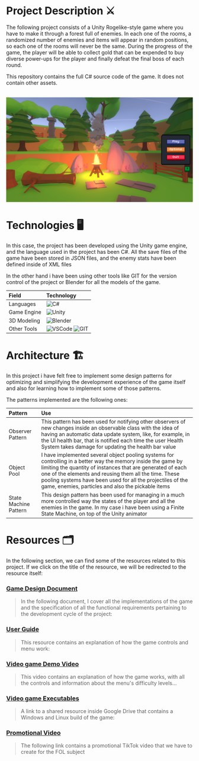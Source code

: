 # Project Description ⚔
The following project consists of a Unity Rogelike-style game where you have to make it through a forest full of enemies. In each one of the rooms, a randomized number of enemies and items will appear in random positions, so each one of the rooms will never be the same. During the progress of the game, the player will be able to collect gold that can be expended to buy diverse power-ups for the player and finally defeat the final boss of each round.

This repository contains the full C# source code of the game. It does not contain other assets.

<br/>
<img width="600" src="ScreenShot.png">

# Technologies 🖥

In this case, the project has been developed using the Unity game engine, and the language used in the project has been C#. All the save files of the game have been stored in JSON files, and the enemy stats have been defined inside of XML files

In the other hand i have been using other tools like GIT for the version control of the project or Blender for all the models of the game.


| Field          | Technology          |
|:---------------|:--------------------|
| Languages      | ![C#](https://img.shields.io/badge/C%23-239120?style=for-the-badge&logo=c-sharp&logoColor=white)|
| Game Engine    | ![Unity](https://img.shields.io/badge/Unity-100000?style=for-the-badge&logo=unity&logoColor=white)|
| 3D Modeling    | ![Blender](https://img.shields.io/badge/blender-%23F5792A.svg?style=for-the-badge&logo=blender&logoColor=white)|
| Other Tools    | ![VSCode](https://img.shields.io/badge/Visual_Studio_Code-0078D4?style=for-the-badge&logo=visual%20studio%20code&logoColor=white) ![GIT](https://img.shields.io/badge/GIT-E44C30?style=for-the-badge&logo=git&logoColor=white)|

# Architecture 🏗

In this project i have felt free to implement some design patterns for optimizing and simplifying the development experience of the game itself and also for learning how to implement some of those patterns.

The patterns implemented are the following ones:

| Pattern               | Use                  |
|:----------------------|:---------------------|
| Observer Pattern      | This pattern has been used for notifying other observers of new changes inside an observable class with the idea of having an automatic data update system, like, for example, in the UI health bar, that is notified each time the user Health System takes damage for updating the health bar value
| Object Pool           | I have implemented several object pooling systems for controlling in a better way the memory inside the game by limiting the quantity of instances that are generated of each one of the elements and reusing them all the time. These pooling systems have been used for all the projectiles of the game, enemies, particles and also the pickable items
| State Machine Pattern | This design pattern has been used for managing in a much more controlled way the states of the player and all the enemies in the game. In my case i have been using a Finite State Machine, on top of the Unity animator


# Resources 🗂
In the following section, we can find some of the resources related to this project. If we click on the title of the resource, we will be redirected to the resource itself:

### [Game Design Document](https://docs.google.com/document/d/1yRzMrlOY9arHp1c5qdJEjqAKFTvX-puAGgSh9wGcB34/edit)
> In the following document, I cover all the implementations of the game and the specification of all the functional
> requirements pertaining to the development cycle of the project:

### [User Guide](https://docs.google.com/document/d/1IpntsQElbP21cBSIBbYM9Lc7lxUPbzYvdrQ6ULHa4RY/edit?usp=sharing)
> This resource contains an explanation of how the game controls and menu work:

### [Video game Demo Video](https://unity.com/es)
> This video contains an explanation of how the game works, with all the controls and information about the menu's
> difficulty levels...

### [Video game Executables](https://drive.google.com/drive/folders/12_EV-k7n-ccPQhsmwTfksjR1mu01KHUE?usp=sharing)
> A link to a shared resource inside Google Drive that contains a Windows and Linux build of the game:

### [Promotional Video](https://unity.com/es)
> The following link contains a promotional TikTok video that we have to create for the FOL subject
